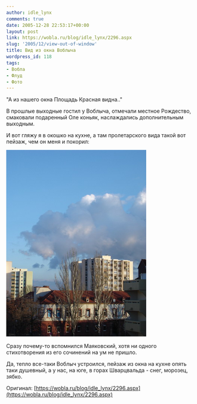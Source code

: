 ```yaml
---
author: idle_lynx
comments: true
date: 2005-12-28 22:53:17+00:00
layout: post
link: https://wobla.ru/blog/idle_lynx/2296.aspx
slug: '2005/12/view-out-of-window'
title: Вид из окна Воблыча
wordpress_id: 118
tags:
- Вобла
- Флуд
- Фото
---
```


"А из нашего окна Площадь Красная видна.."

В прошлые выходные гостил у Воблыча, отмечали местное Рождество, смаковали подаренный Оле коньяк, наслаждались дополнительным выходным.

И вот гляжу я в окошко на кухне, а там пролетарского вида такой вот пейзаж, чем он меня и покорил:

![Minimalism in Architecture](images/2007/05/13d5040d-baf7-4f3d-a574-4036ace31d76.jpg)

Сразу почему-то вспомнился Маяковский, хотя ни одного стихотворения из его сочинений на ум не пришло.

Да, тепло все-таки Воблыч устроился, пейзаж из окна на кухне опять таки душевный, а у нас, на юге, в горах Шварцвальда - снег, морозец, зябко.

Оригинал: [https://wobla.ru/blog/idle_lynx/2296.aspx](https://wobla.ru/blog/idle_lynx/2296.aspx)
